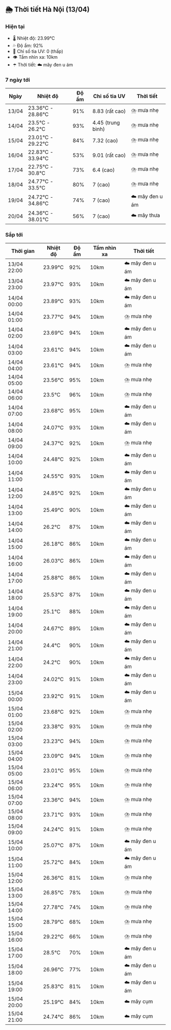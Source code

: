 ## 🌦️ Thời tiết Hà Nội (13/04)

### Hiện tại

- 🌡️ Nhiệt độ: 23.99℃
- 💦 Độ ẩm: 92%
- 🌟 Chỉ số tia UV: 0 (thấp)
- 👁️ Tầm nhìn xa: 10km
- ☂️ Thời tiết: ☁️ mây đen u ám

### 7 ngày tới

| Ngày | Nhiệt độ | Độ ẩm | Chỉ số tia UV | Thời tiết |
| --- | --- | --- | --- | --- |
| 13/04 | 23.36℃ - 28.86℃ | 91% | 8.83 (rất cao) | ⛈️ mưa nhẹ |
| 14/04 | 23.5℃ - 26.2℃ | 93% | 4.45 (trung bình) | ⛈️ mưa nhẹ |
| 15/04 | 23.01℃ - 29.22℃ | 84% | 7.32 (cao) | ⛈️ mưa nhẹ |
| 16/04 | 22.83℃ - 33.94℃ | 53% | 9.01 (rất cao) | ⛈️ mưa nhẹ |
| 17/04 | 22.75℃ - 30.8℃ | 73% | 6.4 (cao) | ⛈️ mưa nhẹ |
| 18/04 | 24.77℃ - 33.5℃ | 80% | 7 (cao) | ⛈️ mưa nhẹ |
| 19/04 | 24.72℃ - 34.86℃ | 74% | 7 (cao) | ☁️ mây đen u ám |
| 20/04 | 24.36℃ - 38.01℃ | 56% | 7 (cao) | ☁️ mây thưa |

### Sắp tới

| Thời gian | Nhiệt độ | Độ ẩm | Tầm nhìn xa | Thời tiết |
| --- | --- | --- | --- | --- |
| 13/04 22:00 | 23.99℃ | 92% | 10km | ☁️ mây đen u ám |
| 13/04 23:00 | 23.97℃ | 93% | 10km | ☁️ mây đen u ám |
| 14/04 00:00 | 23.89℃ | 93% | 10km | ☁️ mây đen u ám |
| 14/04 01:00 | 23.77℃ | 94% | 10km | ⛈️ mưa nhẹ |
| 14/04 02:00 | 23.69℃ | 94% | 10km | ☁️ mây đen u ám |
| 14/04 03:00 | 23.61℃ | 94% | 10km | ☁️ mây đen u ám |
| 14/04 04:00 | 23.61℃ | 94% | 10km | ⛈️ mưa nhẹ |
| 14/04 05:00 | 23.56℃ | 95% | 10km | ⛈️ mưa nhẹ |
| 14/04 06:00 | 23.5℃ | 96% | 10km | ⛈️ mưa nhẹ |
| 14/04 07:00 | 23.68℃ | 95% | 10km | ☁️ mây đen u ám |
| 14/04 08:00 | 24.07℃ | 93% | 10km | ☁️ mây đen u ám |
| 14/04 09:00 | 24.37℃ | 92% | 10km | ⛈️ mưa nhẹ |
| 14/04 10:00 | 24.48℃ | 92% | 10km | ☁️ mây đen u ám |
| 14/04 11:00 | 24.55℃ | 93% | 10km | ☁️ mây đen u ám |
| 14/04 12:00 | 24.85℃ | 92% | 10km | ☁️ mây đen u ám |
| 14/04 13:00 | 25.49℃ | 90% | 10km | ☁️ mây đen u ám |
| 14/04 14:00 | 26.2℃ | 87% | 10km | ☁️ mây đen u ám |
| 14/04 15:00 | 26.18℃ | 86% | 10km | ☁️ mây đen u ám |
| 14/04 16:00 | 26.03℃ | 86% | 10km | ☁️ mây đen u ám |
| 14/04 17:00 | 25.88℃ | 86% | 10km | ☁️ mây đen u ám |
| 14/04 18:00 | 25.53℃ | 87% | 10km | ☁️ mây đen u ám |
| 14/04 19:00 | 25.1℃ | 88% | 10km | ☁️ mây đen u ám |
| 14/04 20:00 | 24.67℃ | 89% | 10km | ☁️ mây đen u ám |
| 14/04 21:00 | 24.4℃ | 90% | 10km | ☁️ mây đen u ám |
| 14/04 22:00 | 24.2℃ | 90% | 10km | ☁️ mây đen u ám |
| 14/04 23:00 | 24.02℃ | 91% | 10km | ☁️ mây đen u ám |
| 15/04 00:00 | 23.92℃ | 91% | 10km | ☁️ mây đen u ám |
| 15/04 01:00 | 23.68℃ | 92% | 10km | ⛈️ mưa nhẹ |
| 15/04 02:00 | 23.38℃ | 93% | 10km | ⛈️ mưa nhẹ |
| 15/04 03:00 | 23.23℃ | 94% | 10km | ⛈️ mưa nhẹ |
| 15/04 04:00 | 23.09℃ | 94% | 10km | ⛈️ mưa nhẹ |
| 15/04 05:00 | 23.01℃ | 95% | 10km | ⛈️ mưa nhẹ |
| 15/04 06:00 | 23.24℃ | 95% | 10km | ⛈️ mưa nhẹ |
| 15/04 07:00 | 23.36℃ | 94% | 10km | ⛈️ mưa nhẹ |
| 15/04 08:00 | 23.71℃ | 93% | 10km | ⛈️ mưa nhẹ |
| 15/04 09:00 | 24.24℃ | 91% | 10km | ⛈️ mưa nhẹ |
| 15/04 10:00 | 25.07℃ | 87% | 10km | ☁️ mây đen u ám |
| 15/04 11:00 | 25.72℃ | 84% | 10km | ☁️ mây đen u ám |
| 15/04 12:00 | 26.36℃ | 81% | 10km | ⛈️ mưa nhẹ |
| 15/04 13:00 | 26.85℃ | 78% | 10km | ⛈️ mưa nhẹ |
| 15/04 14:00 | 27.78℃ | 74% | 10km | ⛈️ mưa nhẹ |
| 15/04 15:00 | 28.79℃ | 68% | 10km | ⛈️ mưa nhẹ |
| 15/04 16:00 | 29.22℃ | 66% | 10km | ⛈️ mưa nhẹ |
| 15/04 17:00 | 28.5℃ | 70% | 10km | ☁️ mây đen u ám |
| 15/04 18:00 | 26.96℃ | 77% | 10km | ☁️ mây đen u ám |
| 15/04 19:00 | 25.83℃ | 81% | 10km | ☁️ mây đen u ám |
| 15/04 20:00 | 25.19℃ | 84% | 10km | ☁️ mây cụm |
| 15/04 21:00 | 24.74℃ | 86% | 10km | ☁️ mây cụm |
